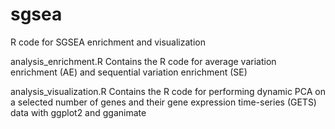 # sgsea
R code for SGSEA enrichment and visualization

analysis_enrichment.R
Contains the R code for average variation enrichment (AE) and sequential variation enrichment (SE)

analysis_visualization.R
Contains the R code for performing dynamic PCA on a selected number of genes and their gene expression time-series (GETS) data with ggplot2 and gganimate
